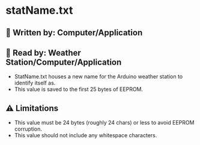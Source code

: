 # statName.txt

## 📝 Written by: Computer/Application

## 📕 Read by: Weather Station/Computer/Application

* StatName.txt houses a new name for the Arduino weather station to identify
itself as.
* This value is saved to the first 25 bytes of EEPROM.

## ⚠ Limitations

* This value must be 24 bytes (roughly 24 chars) or less to avoid EEPROM corruption.
* This value should not include any whitespace characters.
